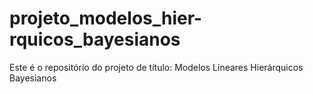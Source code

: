 # projeto_modelos_hier-rquicos_bayesianos
Este é o repositório do projeto de título: Modelos Lineares Hierárquicos Bayesianos

